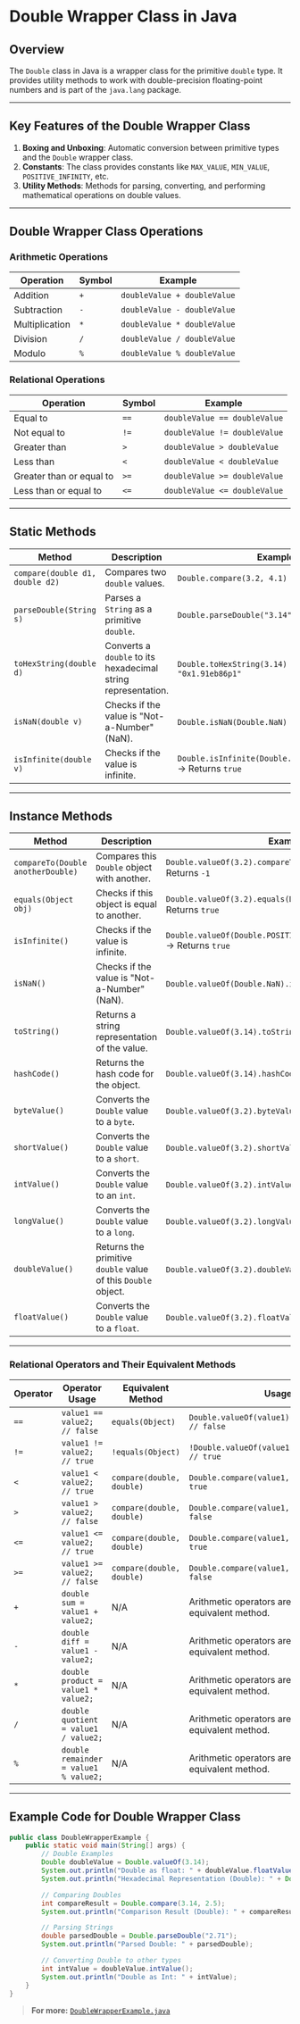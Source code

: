# Double Wrapper Class in Java

## Overview
The `Double` class in Java is a wrapper class for the primitive `double` type. It provides utility methods to work with double-precision floating-point numbers and is part of the `java.lang` package.

---

## Key Features of the Double Wrapper Class

1. **Boxing and Unboxing**: Automatic conversion between primitive types and the `Double` wrapper class.
2. **Constants**: The class provides constants like `MAX_VALUE`, `MIN_VALUE`, `POSITIVE_INFINITY`, etc.
3. **Utility Methods**: Methods for parsing, converting, and performing mathematical operations on double values.

---

## Double Wrapper Class Operations

### **Arithmetic Operations**
| **Operation**  | **Symbol** | **Example**               |
|-----------------|------------|---------------------------|
| Addition        | `+`        | `doubleValue + doubleValue`  |
| Subtraction     | `-`        | `doubleValue - doubleValue`  |
| Multiplication  | `*`        | `doubleValue * doubleValue`  |
| Division        | `/`        | `doubleValue / doubleValue`  |
| Modulo          | `%`        | `doubleValue % doubleValue`  |

### **Relational Operations**
| **Operation**       | **Symbol** | **Example**                 |
|----------------------|------------|-----------------------------|
| Equal to            | `==`       | `doubleValue == doubleValue`  |
| Not equal to        | `!=`       | `doubleValue != doubleValue`  |
| Greater than        | `>`        | `doubleValue > doubleValue`   |
| Less than           | `<`        | `doubleValue < doubleValue`   |
| Greater than or equal to | `>=` | `doubleValue >= doubleValue`  |
| Less than or equal to   | `<=` | `doubleValue <= doubleValue`  |

---

## Static Methods

| **Method**| **Description**| **Example**|
|-----------|----------------|------------|
| `compare(double d1, double d2)`| Compares two `double` values.| `Double.compare(3.2, 4.1)` → Returns `-1`|
| `parseDouble(String s)`| Parses a `String` as a primitive `double`.| `Double.parseDouble("3.14")` → Returns `3.14`|
| `toHexString(double d)`| Converts a `double` to its hexadecimal string representation.| `Double.toHexString(3.14)` → Returns `"0x1.91eb86p1"`|
| `isNaN(double v)`| Checks if the value is "Not-a-Number" (NaN).| `Double.isNaN(Double.NaN)` → Returns `true`|
| `isInfinite(double v)`| Checks if the value is infinite.| `Double.isInfinite(Double.POSITIVE_INFINITY)` → Returns `true`|

---

## Instance Methods

| **Method**| **Description**| **Example**|
|-----------|----------------|------------|
| `compareTo(Double anotherDouble)`| Compares this `Double` object with another.| `Double.valueOf(3.2).compareTo(Double.valueOf(4.1))` → Returns `-1`|
| `equals(Object obj)`| Checks if this object is equal to another.| `Double.valueOf(3.2).equals(Double.valueOf(3.2))` → Returns `true`|
| `isInfinite()`| Checks if the value is infinite.| `Double.valueOf(Double.POSITIVE_INFINITY).isInfinite()` → Returns `true`|
| `isNaN()`| Checks if the value is "Not-a-Number" (NaN).| `Double.valueOf(Double.NaN).isNaN()` → Returns `true`|
| `toString()`| Returns a string representation of the value.| `Double.valueOf(3.14).toString()` → Returns `"3.14"`|
| `hashCode()`| Returns the hash code for the object.| `Double.valueOf(3.14).hashCode()`|
| `byteValue()`| Converts the `Double` value to a `byte`.| `Double.valueOf(3.2).byteValue()` → Returns `3`|
| `shortValue()`| Converts the `Double` value to a `short`.| `Double.valueOf(3.2).shortValue()` → Returns `3`|
| `intValue()`| Converts the `Double` value to an `int`.| `Double.valueOf(3.2).intValue()` → Returns `3`|
| `longValue()`| Converts the `Double` value to a `long`.| `Double.valueOf(3.2).longValue()` → Returns `3L`|
| `doubleValue()`| Returns the primitive `double` value of this `Double` object.| `Double.valueOf(3.2).doubleValue()` → Returns `3.2`|
| `floatValue()`| Converts the `Double` value to a `float`.| `Double.valueOf(3.2).floatValue()` → Returns `3.2f`|

---

### Relational Operators and Their Equivalent Methods

| **Operator** | **Operator Usage**                    | **Equivalent Method**   | **Usage**                                                     |
|--------------|---------------------------------------|--------------------------|---------------------------------------------------------------|
| `==`         | `value1 == value2; // false`          | `equals(Object)`         | `Double.valueOf(value1).equals(value2); // false`             |
| `!=`         | `value1 != value2; // true`           | `!equals(Object)`        | `!Double.valueOf(value1).equals(value2); // true`             |
| `<`          | `value1 < value2; // true`            | `compare(double, double)`| `Double.compare(value1, value2) < 0; // true`                 |
| `>`          | `value1 > value2; // false`           | `compare(double, double)`| `Double.compare(value1, value2) > 0; // false`                |
| `<=`         | `value1 <= value2; // true`           | `compare(double, double)`| `Double.compare(value1, value2) <= 0; // true`                |
| `>=`         | `value1 >= value2; // false`          | `compare(double, double)`| `Double.compare(value1, value2) >= 0; // false`               |
| `+`          | `double sum = value1 + value2;`      | N/A                      | Arithmetic operators are used directly; no equivalent method. |
| `-`          | `double diff = value1 - value2;`     | N/A                      | Arithmetic operators are used directly; no equivalent method. |
| `*`          | `double product = value1 * value2;`  | N/A                      | Arithmetic operators are used directly; no equivalent method. |
| `/`          | `double quotient = value1 / value2;` | N/A                      | Arithmetic operators are used directly; no equivalent method. |
| `%`          | `double remainder = value1 % value2;`| N/A                      | Arithmetic operators are used directly; no equivalent method. |

---

## Example Code for Double Wrapper Class

```java
public class DoubleWrapperExample {
    public static void main(String[] args) {
        // Double Examples
        Double doubleValue = Double.valueOf(3.14);
        System.out.println("Double as float: " + doubleValue.floatValue());
        System.out.println("Hexadecimal Representation (Double): " + Double.toHexString(3.14));

        // Comparing Doubles
        int compareResult = Double.compare(3.14, 2.5);
        System.out.println("Comparison Result (Double): " + compareResult);

        // Parsing Strings
        double parsedDouble = Double.parseDouble("2.71");
        System.out.println("Parsed Double: " + parsedDouble);

        // Converting Double to other types
        int intValue = doubleValue.intValue();
        System.out.println("Double as Int: " + intValue);
    }
}
```

> **For more:** [`DoubleWrapperExample.java`](./DoubleWrapperExample.java)
